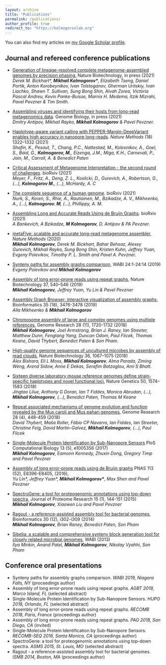 ```yaml
---
layout: archive
title: "Publications"
permalink: /publications/
author_profile: true
redirect_to: "https://kolmogorovlab.org"
---
```


You can also find my articles on 
<a href="https://scholar.google.com/citations?user=wc5LHGcAAAAJ">my Google Scholar profile</a>.

Journal and refereed conference publications
--------------------------------------------

*  [Generation of lineage-resolved complete metagenome-assembled 
genomes by precision phasing.](https://doi.org/10.1101/2021.05.04.442591) Nature Biotechnology, in press (2021)  
_Derek M. Bickhart\*, __Mikhail Kolmogorov\*__, Elizabeth Tseng, Daniel Portik, Anton
Korobeynikov, Ivan Tolstoganov, Gherman Uritskiy, Ivan Liachko, Shawn T. Sullivan,
Sung Bong Shin, Alvah Zorea, Victòria Pascal Andreu, Kevin Panke-Buisse, Marnix H. Medema, 
Itzik Mizrahi, Pavel Pevzner & Tim Smith._

* [Assembling viruses and identifying their hosts from long-read metagenomics data](https://github.com/Dmitry-Antipov/viralFlye).
Genome Biology, in press (2021)  
_Dmitry Antipov, Mikhail Rayko, __Mikhail Kolmogorov__ & Pavel Pevzner._

* [Haplotype-aware variant calling with PEPPER-Margin-DeepVariant enables high accuracy in nanopore long-reads](https://www.nature.com/articles/s41592-021-01299-w).
_Nature Methods_ (18) 1322–1332 (2021)  
_Shafin, K., Pesout, T., Chang, P.C., Nattestad, M., Kolesnikov, A., Goel, S., Baid, G.,
__Kolmogorov, M.__, Eizenga, J.M., Miga, K.H., Carnevali, P., Jain, M., Carroll, A. & Benedict Paten_

* [Critical Assessment of Metagenome Interpretation - the second round of challenges](https://doi.org/10.1101/2021.07.12.451567). bioRxiv (2021)  
_Meyer, F., Fritz, A., Deng, Z. L., Koslicki, D., Gurevich, A., Robertson, G., (...),
__Kolmogorov M.__, (...), McHardy, A. C_

* [The complete sequence of a human genome](https://www.nature.com/articles/s41592-021-01299-w). bioRxiv (2021)  
_Nurk, S., Koren, S., Rhie, A., Rautiainen, M., Bzikadze, A. V., Mikheenko, A., (...),
__Kolmogorov. M__, (...), Phillippy, A. M._

* [Assembling Long and Accurate Reads Using de Bruijn Graphs](https://doi.org/10.1101/2020.12.10.420448). bioRxiv (2021)  
_A Bankevich, A Bzikadze, __M Kolmogorov__, D. Antipov & PA Pevzner._

* [metaFlye: scalable and accurate long-read metagenome assembler](https://www.nature.com/articles/s41592-020-00971-x), _Nature Methods_ (2020)  
_**Mikhail Kolmogorov**, Derek M. Bickhart, Bahar Behsaz, Alexey Gurevich, Mikhail
Rayko, Sung Bong Shin, Kristen Kuhn, Jeffrey Yuan, Evgeny Polevikov, Timothy P. L. Smith
and Pavel A. Pevzner._

* [Synteny paths for assembly graphs comparison](http://drops.dagstuhl.de/opus/volltexte/2019/11054/), WABI 24:1-24:14 (2019)  
_Evgeny Polevikov and **Mikhail Kolmogorov**_

* [Assembly of long error-prone reads using repeat graphs](https://www.nature.com/articles/s41587-019-0072-8), Nature Biotechnology 37, 540–546 (2019)  
_**Mikhail Kolmogorov**, Jeffrey Yuan, Yu Lin & Pavel Pevzner_ 

* [Assembly Graph Browser: interactive visualization of assembly graphs](https://academic.oup.com/bioinformatics/article-abstract/35/18/3476/5306331),
Bioinformatics 35 (18), 3476-3478 (2019)  
_Alla Mikheenko & **Mikhail Kolmogorov**_

* [Chromosome assembly of large and complex genomes using multiple references](https://genome.cshlp.org/content/28/11/1720.full),
Genome Research 28 (11), 1720-1732 (2018)  
_**Mikhail Kolmogorov**, Joel Armstrong, Brian J. Raney, Ian Streeter, 
Matthew Dunn, Fengtang Yang, Duncan Odom, Paul Flicek, Thomas Keane, David Thybert, Benedict Paten & Son Pham._

* [High-quality genome sequences of uncultured microbes by assembly of read clouds](https://www.nature.com/articles/nbt.4266),
Nature Biotechnology 36, 1067–1075 (2018)  
_Alex Bishara, Eli L Moss, **Mikhail Kolmogorov**, Alma Parada, Ziming Weng, Arend Sidow, Anne E Dekas, Serafim Batzoglou, Ami S Bhatt._

* [Sixteen diverse laboratory mouse reference genomes define strain-specific haplotypes and novel functional loci](https://www.nature.com/articles/s41588-018-0223-8),
Nature Genetics 50, 1574–1583 (2018)  
_Jingtao Lilue, Anthony G Doran, Ian T Fiddes, Monica Abrudan, (...), **Mikhail Kolmogorov**, (...), Benedict Paten, Thomas M Keane_

* [Repeat associated mechanisms of genome evolution and function revealed by the Mus caroli and Mus pahari genomes](https://genome.cshlp.org/content/28/4/448.short),
Genome Research 28 (4), 448-459 (2018)  
_David Thybert, Maša Roller, Fábio CP Navarro, Ian Fiddes, Ian Streeter, Christine Feig, David Martin-Galvez, **Mikhail Kolmogorov**, (...), Paul Flicek_

* [Single-Molecule Protein Identification by Sub-Nanopore Sensors](https://journals.plos.org/ploscompbiol/article?id=10.1371/journal.pcbi.1005356)
PloS Computational Biology 13 (5), e1005356 (2017)  
_**Mikhail Kolmogorov**, Eamonn Kennedy, Zhuxin Dong, Gregory Timp and Pavel Pevzner_

* [Assembly of long error-prone reads using de Bruijn graphs](https://www.pnas.org/content/113/52/E8396.short)
PNAS 113 (52), E8396-E8405, (2016),  
_Yu Lin\*, Jeffrey Yuan\*, __Mikhail Kolmogorov\*__, Max Shen and Pavel Pevzner_

* [SpectroGene: a tool for proteogenomic annotations using top-down spectra](https://pubs.acs.org/doi/abs/10.1021/acs.jproteome.5b00610),
Journal of Proteome Research 15 (1), 144-151 (2015)  
_**Mikhail Kolmogorov**, Xiaowen Liu and Pavel Pevzner_

* [Ragout - a reference-assisted assembly tool for bacterial genomes](https://academic.oup.com/bioinformatics/article-abstract/30/12/i302/388572),
Bioinformatics 30 (12), i302-i309 (2014)  
_**Mikhail Kolmogorov**, Brian Raney, Benedict Paten, Son Pham_

* [Sibelia: a scalable and comprehensive synteny block generation tool for closely related microbial genomes](https://link.springer.com/chapter/10.1007/978-3-642-40453-5_17),
WABI (2013)  
_Ilya Minkin, Anand Patel, **Mikhail Kolmogorov**, Nikolay Vyahhi, Son Pham_

Conference oral presentations
-----------------------------

* Synteny paths for assembly graphs comparison. *WABI 2019, Niagara Falls, NY* (proceedings author)
* Assembly of long error-prone reads using repeat graphs. *AGBT 2019, Marco Island, FL* (selected abstract)
* Single-Molecule Protein Identification by Sub-Nanopore Sensors. *HUPO 2018, Orlando, FL* (selected abstract)
* Assembly of long error-prone reads using repeat graphs. *RECOMB 2018, Paris, France* (proceedings author)
* Assembly of long error-prone reads using repeat graphs. *PAG 2018, San Diego, CA* (invited)
* Single-Molecule Protein Identification by Sub-Nanopore Sensors. *RECOMB-SEQ 2016, Santa Monica, CA* (proceedings author)
* SpectroGene: a tool for proteogenomic annotations using top-down spectra.  *ASMS 2015, St. Louis, MO* (selected abstract)
* Ragout - a reference-assisted assembly tool for bacterial genomes. *ISMB 2014, Boston, MA* (proceedings author)

